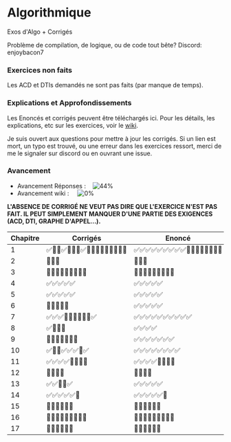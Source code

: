 # Algorithmique
Exos d'Algo + Corrigés

Problème de compilation, de logique, ou de code tout bête?
Discord: enjoybacon7

### Exercices non faits

Les ACD et DTIs demandés ne sont pas faits (par manque de temps).

### Explications et Approfondissements

Les Enoncés et corrigés peuvent être téléchargés ici. Pour les détails, les explications, etc sur les exercices, voir le [wiki](https://github.com/EnjoyBacon7/Algorithmique/wiki/Algorithmique).

Je suis ouvert aux questions pour mettre à jour les corrigés. Si un lien est mort, un typo est trouvé, ou une erreur dans les exercices ressort, merci de me le signaler sur discord ou en ouvrant une issue.

### Avancement

- Avancement Réponses : &nbsp;&nbsp; ![44%](https://progress-bar.dev/44)
- Avancement wiki : &nbsp;&nbsp;&nbsp; ![0%](https://progress-bar.dev/0)
<!-- 104/234 -->
<!-- 1/234 -->

**L'ABSENCE DE CORRIGÉ NE VEUT PAS DIRE QUE L'EXERCICE N'EST PAS FAIT. IL PEUT SIMPLEMENT MANQUER D'UNE PARTIE DES EXIGENCES (ACD, DTI, GRAPHE D'APPEL...).**

<center>

| Chapitre | Corrigés                                    | Enoncé                                     | Commentaires                                | Wiki                                       |
|----------|---------------------------------------------|--------------------------------------------|---------------------------------------------|--------------------------------------------|
| 1        | ✅🔲🔲✅🔲🔲🔲✅🔲🔲🔲🔲🔲🔲🔲🔲🔲 | ✅✅✅✅✅✅✅✅✅🔲🔲🔲🔲🔲🔲🔲🔲 | 🔲🔲🔲🔲🔲🔲🔲🔲🔲🔲🔲🔲🔲🔲🔲🔲🔲 | 🔲🔲🔲🔲🔲🔲🔲🔲🔲🔲🔲🔲🔲🔲🔲🔲🔲 |
| 2        | 🔲🔲🔲                                    | 🔲🔲🔲                                    | 🔲🔲🔲                                    | 🔲🔲🔲                                    |
| 3        | 🔲🔲🔲🔲🔲🔲🔲🔲🔲                     | 🔲🔲🔲🔲🔲🔲🔲🔲🔲                     | 🔲🔲🔲🔲🔲🔲🔲🔲🔲                     | 🔲🔲🔲🔲🔲🔲🔲🔲🔲                     |
| 4        | ✅✅✅✅✅                               | ✅✅✅✅✅                               | 🔲🔲🔲🔲🔲                               | 🔲🔲🔲🔲🔲                               |
| 5        | ✅✅✅✅✅                               | ✅✅✅✅✅                               | 🔲🔲🔲🔲🔲                               | 🔲🔲🔲🔲🔲                               |
| 6        | 🔲🔲✅🔲✅                               | ✅✅✅✅✅                               | 🔲🔲🔲🔲🔲                               | 🔲🔲🔲🔲🔲                               |
| 7        | ✅✅✅🔲🔲🔲🔲🔲🔲✅                  | ✅✅✅✅✅✅✅✅✅✅                   | 🔲🔲🔲🔲🔲🔲🔲🔲🔲🔲                   | 🔲🔲🔲🔲🔲🔲🔲🔲🔲🔲                  |
| 8        | ✅🔲🔲🔲                                 | ✅✅✅✅                                  | 🔲🔲🔲🔲                                  | 🔲🔲🔲🔲                                 |
| 9        | 🔲🔲🔲🔲🔲🔲🔲                          | ✅✅✅✅✅✅✅                          | 🔲🔲🔲🔲🔲🔲🔲                          | 🔲🔲🔲🔲🔲🔲🔲                          |
| 10       | ✅🔲🔲✅✅✅🔲✅                       | ✅✅✅✅✅✅✅✅                        | 🔲🔲🔲🔲🔲🔲🔲🔲                        | 🔲🔲🔲🔲🔲🔲🔲🔲                       |
| 11       | ✅✅✅✅🔲🔲🔲🔲                       | ✅✅✅✅🔲🔲🔲🔲                        | 🔲🔲🔲🔲🔲🔲🔲🔲                        | 🔲🔲🔲🔲🔲🔲🔲🔲                       |
| 12       | 🔲🔲🔲🔲                                 | 🔲🔲🔲🔲                                  | 🔲🔲🔲🔲                                  | 🔲🔲🔲🔲                                 |
| 13       | ✅✅🔲🔲✅                               | ✅✅✅✅✅                               | ✅🔲🔲🔲🔲                               | 🔲🔲🔲🔲🔲                               |
| 14       | ✅✅✅✅✅🔲                            | ✅✅✅✅✅🔲                             | 🔲🔲🔲🔲🔲🔲                             | 🔲🔲🔲🔲🔲🔲                            |
| 15       | 🔲🔲🔲🔲🔲🔲                            | 🔲🔲🔲🔲🔲🔲                             | 🔲🔲🔲🔲🔲🔲                             | 🔲🔲🔲🔲🔲🔲                            |
| 16       | 🔲🔲🔲🔲🔲🔲🔲🔲🔲                     | 🔲🔲🔲🔲🔲🔲🔲🔲🔲                     | 🔲🔲🔲🔲🔲🔲🔲🔲🔲                     | 🔲🔲🔲🔲🔲🔲🔲🔲🔲                     |
| 17       | 🔲🔲🔲🔲🔲🔲                            | 🔲🔲🔲🔲🔲🔲                             | 🔲🔲🔲🔲🔲🔲                             | 🔲🔲🔲🔲🔲🔲                            |


</center>


<!-- Need to review all exercices for pngs and pdfs -->